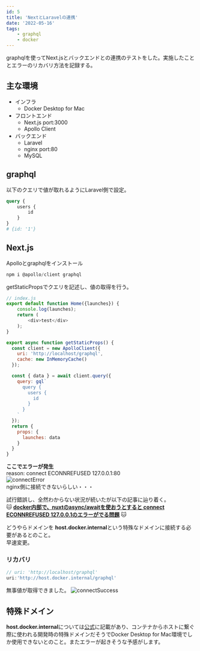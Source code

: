 ```yaml
---
id: 5
title: 'NextとLaravelの連携'
date: '2022-05-16'
tags: 
    - graphql
    - docker
---
```


graphqlを使ってNext.jsとバックエンドとの連携のテストをした。実施したこととエラーのリカバリ方法を記録する。  

## 主な環境  
- インフラ
  - Docker Desktop for Mac
- フロントエンド
    - Next.js port:3000
    - Apollo Client
- バックエンド
    - Laravel
    - nginx port:80
    - MySQL

## graphql  
以下のクエリで値が取れるようにLaravel側で設定。
``` graphql
query {
    users {
        id
    }
}
# {id: '1'}
```
## Next.js  
Apolloとgraphqlをインストール
``` javascript
npm i @apollo/client graphql 
```
getStaticPropsでクエリを記述し、値の取得を行う。
``` javascript
// index.js
export default function Home({launches}) {
    console.log(launches);
    return (
        <div>test</div>
    );
}

export async function getStaticProps() {
  const client = new ApolloClient({
    uri: 'http://localhost/graphql',
    cache: new InMemoryCache()
  });

  const { data } = await client.query({
    query: gql`
      query {
        users {
          id
        }
      }
    `
  });
  return {
    props: {
      launches: data
    }
  }
}
```
**ここでエラーが発生**  
reason: connect ECONNREFUSED 127.0.0.1:80  
![connectError](/images/postimages/nexttolaravelerror.png)  
nginx側に接続できないらしい・・・  

試行錯誤し、全然わからない状況が続いたが以下の記事に辿り着く。  
:cat: [**docker内部で、nuxtのasync/awaitを使おうとすると connect ECONNREFUSED 127.0.0.1のエラーがでる問題**](https://teratail.com/questions/209931) :cat:   

どうやらドメインを **host.docker.internal**という特殊なドメインに接続する必要があるとのこと。  
早速変更。  
### リカバリ
``` javascript
// uri: 'http://localhost/graphql'
uri:'http://host.docker.internal/graphql'
```

無事値が取得できました。
![connectSuccess](/images/postimages/connectedlaravel.png)  

## 特殊ドメイン
**host.docker.internal**については[公式](https://docs.docker.com/desktop/mac/networking/#use-cases-and-workarounds)に記載があり、コンテナからホストに繋ぐ際に使われる開発時の特殊ドメインだそうでDocker Desktop for Mac環境でしか使用できないとのこと。またエラーが起きそうな予感がします。